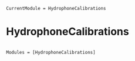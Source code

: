 ```@meta
CurrentModule = HydrophoneCalibrations
```

# HydrophoneCalibrations

```@index
```

```@autodocs
Modules = [HydrophoneCalibrations]
```

